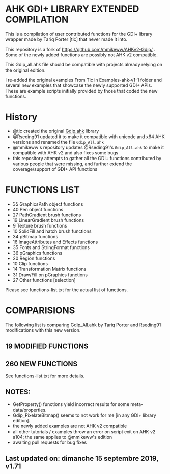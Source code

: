 # AHK GDI+ LIBRARY EXTENDED COMPILATION

This is a compilation of user contributed functions for the GDI+ library wrapper made by Tariq Porter [tic] that never made it into.

This repository is a fork of https://github.com/mmikeww/AHKv2-Gdip/ . Some of the newly added functions are possibly not AHK v2 compatible.

This Gdip_all.ahk file should be compatible with projects already relying on the original edition.

I re-added the original examples From Tic in Examples-ahk-v1-1 folder and several new examples that showcase the newly supported GDI+ APIs. These are example scripts initially provided by those that coded the new functions.

# History
- @tic created the original [Gdip.ahk](https://github.com/tariqporter/Gdip/) library
- @Rseding91 updated it to make it compatible with unicode and x64 AHK versions and renamed the file `Gdip_All.ahk`
- @mmikeww's repository updates @Rseding91's `Gdip_All.ahk` to make it compatible with AHK v2 and also fixes some bugs
- this repository attempts to gather all the GDI+ functions contributed by various people that were missing, and further extend the coverage/support of GDI+ API functions

# FUNCTIONS LIST

- 35 GraphicsPath object functions
- 40 Pen object functions
- 27 PathGradient brush functions
- 19 LinearGradient brush functions
- 9 Texture brush functions
- 10 SolidFill and hatch brush functions
- 34 pBitmap functions
- 16 ImageAttributes and Effects functions
- 35 Fonts and StringFormat functions
- 36 pGraphics functions
- 20 Region functions
- 10 Clip functions
- 14 Transformation Matrix functions
- 31 Draw/Fill on pGraphics functions
- 27 Other functions [selection]

Please see functions-list.txt for the actual list of functions.

# COMPARISIONS

The following list is comparing Gdip_All.ahk by Tariq Porter and Rseding91 modifications with this new version.

## 19 MODIFIED FUNCTIONS

## 260 NEW FUNCTIONS

See functions-list.txt for more details.

## NOTES:
  - GetProperty() functions yield incorrect results for some meta-data/properties.
  - Gdip_PixelateBitmap() seems to not work for me [in any GDI+ library edition].
  - the newly added examples are not AHK v2 compatible
  - all other tutorials / examples throw an error on script exit on AHK v2 a104; the same applies to @mmikeww's edition
  - awaiting pull requests for bug fixes

## Last updated on: dimanche 15 septembre 2019, v1.71

